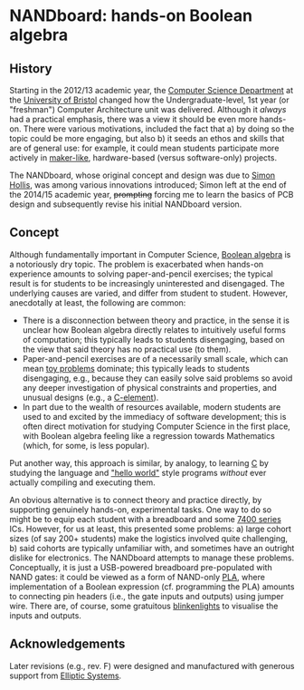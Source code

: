 # NANDboard: hands-on Boolean algebra

<!--- -------------------------------------------------------------------- --->

## History

Starting in the 2012/13 academic year, the
[Computer Science Department](http://www.cs.bris.ac.uk)
at the
[University of Bristol](http://www.bris.ac.uk)
changed how the Undergraduate-level, 1st year (or "freshman") Computer
Architecture unit was delivered.  Although it *always* had a practical
emphasis, there was a view it should be even more hands-on.
There were various motivations, included the fact that
a) by doing so the topic could be more engaging,
   but also
b) it seeds an ethos and skills that are of general use: for example,
   it could mean students participate more actively in
   [maker-like](http://en.wikipedia.org/wiki/Maker_culture),
   hardware-based (versus software-only) projects.

The NANDboard, whose original concept and design was due to
[Simon Hollis](https://github.com/simonhollis),
was among various innovations introduced; Simon left at the end of the
2014/15 academic year, ~~prompting~~ forcing me to learn the basics of
PCB design and subsequently revise his initial NANDboard version.

<!--- -------------------------------------------------------------------- --->

## Concept

Although fundamentally important in Computer Science,
[Boolean algebra](http://en.wikipedia.org/wiki/Boolean_algebra)
is a notoriously dry topic.  The problem is exacerbated when hands-on 
experience amounts to solving paper-and-pencil exercises; the typical
result is for students to be increasingly uninterested and disengaged.
The underlying causes are varied, and differ from student to student.
However, anecdotally at least, the following are common:

- There is a disconnection between theory and practice, in the sense
  it is unclear how Boolean algebra directly relates to intuitively 
  useful forms of computation;
  this typically leads to students disengaging,
  based on the view that said theory has no practical use (to them).
- Paper-and-pencil exercises are of a necessarily small scale, which
  can mean 
  [toy problems](http://en.wikipedia.org/wiki/Toy_problem)
  dominate; 
  this typically leads to students disengaging, e.g., because they
  can easily solve said problems so avoid any deeper investigation
  of physical constraints and properties, and unusual designs
  (e.g., a [C-element](https://en.wikipedia.org/wiki/C-element)).
- In part due to the wealth of resources available, modern students 
  are used to and excited by the immediacy of software development;
  this is often direct motivation for studying Computer Science in 
  the first place, with Boolean algebra feeling like a regression 
  towards Mathematics (which, for some, is less popular).

Put another way, this approach is similar, by analogy, to learning
[C](http://en.wikipedia.org/wiki/C_(programming_language))
by studying the language and 
["hello world"](https://en.wikipedia.org/wiki/"Hello,_World!"_program)
style programs *without* ever actually compiling and executing them.

An obvious alternative is to connect theory and practice directly, by
supporting genuinely hands-on, experimental tasks.  One way to do so
might be to equip each student with a breadboard and some
[7400 series](https://en.wikipedia.org/wiki/List_of_7400_series_integrated_circuits)
ICs.  However, for us at least, this presented some problems:
a) large cohort sizes
   (of say 200+ students)
   make the logistics involved quite challenging,
b) said cohorts are typically unfamiliar with, and sometimes have an
   outright dislike for electronics.
The NANDboard attempts to manage these problems.  Conceptually, it is 
just a USB-powered breadboard pre-populated with NAND gates: it could
be viewed as a form of NAND-only
[PLA](http://en.wikipedia.org/wiki/Programmable_logic_array),
where implementation of a Boolean expression (cf. programming the PLA)
amounts to connecting pin headers (i.e., the gate inputs and outputs)
using jumper wire.  There are, of course, some gratuitous
[blinkenlights](http://en.wikipedia.org/wiki/Blinkenlights)
to visualise the inputs and outputs.

<!--- -------------------------------------------------------------------- --->

## Acknowledgements

Later revisions 
(e.g., rev. F) 
were designed and manufactured with generous support from 
[Elliptic Systems](https://elliptic-systems.com).

<!--- -------------------------------------------------------------------- --->
